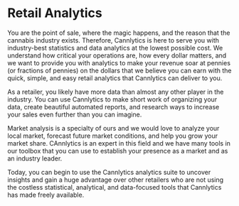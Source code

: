# Retail Analytics

You are the point of sale, where the magic happens, and the reason that the cannabis industry exists. Therefore, Cannlytics is here to serve you with industry-best statistics and data analytics at the lowest possible cost. We understand how critical your operations are, how every dollar matters, and we want to provide you with analytics to make your revenue soar at pennies (or fractions of pennies) on the dollars that we believe you can earn with the quick, simple, and easy retail analytics that Cannlytics can deliver to you.

As a retailer, you likely have more data than almost any other player in the industry. You can use Cannlytics to make short work of organizing your data, create beautiful automated reports, and research ways to increase your sales even further than you can imagine.

Market analysis is a specialty of ours and we would love to analyze your local market, forecast future market conditions, and help you grow your market share. CAnnlytics is an expert in this field and we have many tools in our toolbox that you can use to establish your presence as a market and as an industry leader.

Today, you can begin to use the Cannlytics analytics suite to uncover insights and gain a huge advantage over other retailers who are not using the costless statistical, analytical, and data-focused tools that Cannlytics has made freely available.
